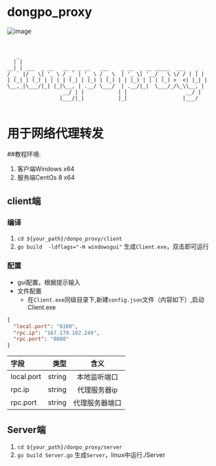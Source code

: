 # dongpo_proxy
![image](https://img.shields.io/badge/golang-1.13.4-green)
                                                                                                                          
   ```                                                                                                                       
                                                                                                                          

      _                                                           
     | |                                                          
   __| | ___  _ __   __ _ _ __   ___    _ __  _ __ _____  ___   _ 
  / _` |/ _ \| '_ \ / _` | '_ \ / _ \  | '_ \| '__/ _ \ \/ / | | |
 | (_| | (_) | | | | (_| | |_) | (_) | | |_) | | | (_) >  <| |_| |
  \__,_|\___/|_| |_|\__, | .__/ \___/  | .__/|_|  \___/_/\_\\__, |
                     __/ | |           | |                   __/ |
                    |___/|_|           |_|                  |___/ 


```
# 用于网络代理转发

##教程环境:
1. 客户端Windows x64
2. 服务端CentOs 8 x64
## client端
### 编译
  1. `cd ${your_path}/donpo_proxy/client`
  2. `go build  -ldflags="-H windowsgui"` 生成`Client.exe`，双击即可运行
### 配置
  + gui配置，根据提示输入
  + 文件配置
    + 在`Client.exe`同级目录下,新建`config.json`文件（内容如下）,启动Client.exe
    
    
```json
{
  "local.port": "8100",
  "rpc.ip": "167.179.102.249",
  "rpc.port": "8080"
}
```
        
 |  字段 | 类型 |  含义 |
 |:-----|-----:|:-----:|
 |local.port |  string  |   本地监听端口  |
 |rpc.ip  |  string  |   代理服务器ip  |
 |rpc.port |  string  |   代理服务器端口  |

## Server端
  1. `cd ${your_path}/donpo_proxy/server`
  2. `go build Server.go` 生成`Server`，linux中运行./Server